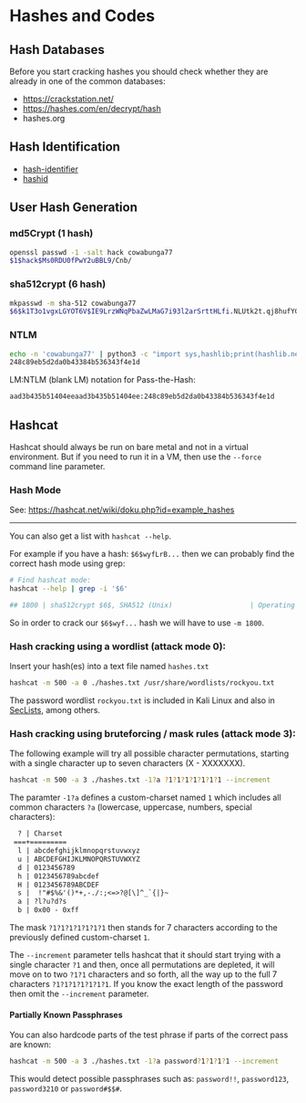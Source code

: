 # Hashes and Codes

## Hash Databases

Before you start cracking hashes you should check whether they are already in one of the common databases:

* https://crackstation.net/
* https://hashes.com/en/decrypt/hash
* hashes.org

## Hash Identification

* [hash-identifier](https://tools.kali.org/password-attacks/hash-identifier)
* [hashid](https://github.com/psypanda/hashID)

## User Hash Generation

### md5Crypt ($1$ hash)
```bash
openssl passwd -1 -salt hack cowabunga77
$1$hack$Ms0RDU0fPwY2uBBL9/Cnb/
```

### sha512crypt ($6$ hash)
```bash
mkpasswd -m sha-512 cowabunga77
$6$k1T3o1vgxLGYOT6V$IE9LrzWNqPbaZwLMaG7i93l2arSrttHLfi.NLUtk2t.qj8hufYC5T2FsP96vhllYZUUFRY4.I6jSbr37RddsE1
```

### NTLM
```bash
echo -n 'cowabunga77' | python3 -c "import sys,hashlib;print(hashlib.new('md4',sys.stdin.read().strip().encode('utf-16le')).hexdigest())"
248c89eb5d2da0b43384b536343f4e1d
```

LM:NTLM (blank LM) notation for Pass-the-Hash:
```bash
aad3b435b51404eeaad3b435b51404ee:248c89eb5d2da0b43384b536343f4e1d
```


## Hashcat

Hashcat should always be run on bare metal and not in a virtual environment. But if you need to run it in a VM, then use the `--force` command line parameter.

### Hash Mode

See: https://hashcat.net/wiki/doku.php?id=example_hashes

---

You can also get a list with `hashcat --help`.

For example if you have a hash: `$6$wyfLrB...` then we can probably find the correct hash mode using grep:

```bash
# Find hashcat mode:
hashcat --help | grep -i '$6'

## 1800 | sha512crypt $6$, SHA512 (Unix)                   | Operating System
```

So in order to crack our `$6$wyf...` hash we will have to use `-m 1800`.


### Hash cracking using a wordlist (attack mode 0):

Insert your hash(es) into a text file named `hashes.txt`

```bash
hashcat -m 500 -a 0 ./hashes.txt /usr/share/wordlists/rockyou.txt
```

The password wordlist `rockyou.txt` is included in Kali Linux and also in [SecLists](https://github.com/danielmiessler/SecLists/tree/d5271820d00935387bdff87d0a79ae5513b47ce3/Passwords/Leaked-Databases), among others.


### Hash cracking using bruteforcing / mask rules (attack mode 3):

The following example will try all possible character permutations, starting with a single character up to seven characters (X - XXXXXXX).

```bash
hashcat -m 500 -a 3 ./hashes.txt -1?a ?1?1?1?1?1?1?1 --increment
```

The paramter `-1?a` defines a custom-charset named `1` which includes all common characters `?a` (lowercase, uppercase, numbers, special characters):

```default
  ? | Charset
 ===+=========
  l | abcdefghijklmnopqrstuvwxyz
  u | ABCDEFGHIJKLMNOPQRSTUVWXYZ
  d | 0123456789
  h | 0123456789abcdef
  H | 0123456789ABCDEF
  s |  !"#$%&'()*+,-./:;<=>?@[\]^_`{|}~
  a | ?l?u?d?s
  b | 0x00 - 0xff
```

The mask `?1?1?1?1?1?1?1` then stands for 7 characters according to the previously defined custom-charset `1`.

The `--increment` parameter tells hashcat that it should start trying with a single character `?1` and then, once all permutations are depleted, it will move on to two `?1?1` characters and so forth, all the way up to the full 7 characters `?1?1?1?1?1?1?1`. If you know the exact length of the password then omit the `--increment` parameter.

#### Partially Known Passphrases

You can also hardcode parts of the test phrase if parts of the correct pass are known:

```bash
hashcat -m 500 -a 3 ./hashes.txt -1?a password?1?1?1?1 --increment
```

This would detect possible passphrases such as: `password!!`, `password123`, `password3210` or `password#$$#`.


